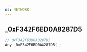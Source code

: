 ```yaml
---
ns: NETWORK
---
```

## _0xF342F6BD0A8287D5

```c
// 0xF342F6BD0A8287D5
Any _0xF342F6BD0A8287D5();
```

